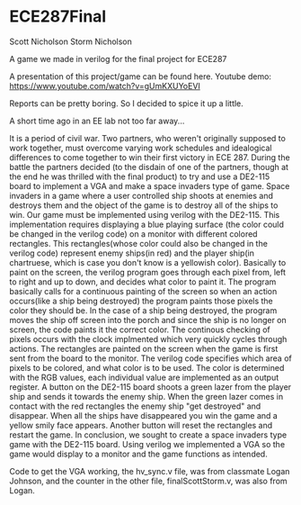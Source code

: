 # ECE287Final
Scott Nicholson
Storm Nicholson

A game we made in verilog for the final project for ECE287

A presentation of this project/game can be found here. Youtube demo: https://www.youtube.com/watch?v=gUmKXUYoEVI

Reports can be pretty boring. So I decided to spice it up a little.

A short time ago in an EE lab not too far away...

It is a period of civil war. Two partners, who weren't originally supposed to work together, must overcome varying work schedules and idealogical differences to come together to win their first victory in ECE 287. During the battle the partners decided (to the disdain of one of the partners, though at the end he was thrilled with the final product) to try and use a DE2-115 board to implement a VGA and make a space invaders type of game. Space invaders in a game where a user controlled ship shoots at enemies and destroys them and the object of the game is to destroy all of the ships to win. Our game must be implemented using verilog with the DE2-115. This implementation requires displaying a blue playing surface (the color could be changed in the verilog code) on a monitor with different colored rectangles. This rectangles(whose color could also be changed in the verilog code) represent enemy ships(in red) and the player ship(in chartruese, which is case you don't know is a yellowish color). Basically to paint on the screen, the verilog program goes through each pixel from, left to right and up to down, and decides what color to paint it. The program basically calls for a continuous painting of the screen so when an action occurs(like a ship being destroyed) the program paints those pixels the color they should be. In the case of a ship being destroyed, the program moves the ship off screen into the porch and since the ship is no longer on screen, the code paints it the correct color. The continous checking of pixels occurs with the clock implmented which very quickly cycles through actions. The rectangles are painted on the screen when the game is first sent from the board to the monitor. The verilog code specifies which area of pixels to be colored, and what color is to be used. The color is determined with the RGB values, each individual value are implemented as an output register. A button on the DE2-115 board shoots a green lazer from the player ship and sends it towards the enemy ship. When the green lazer comes in contact with the red rectangles the enemy ship "get destroyed" and disappear. When all the ships have disappeared you win the game and a yellow smily face appears. Another button will reset the rectangles and restart the game. In conclusion, we sought to create a space invaders type game with the DE2-115 board. Using verilog we implemented a VGA so the game would display to a monitor and the game functions as intended. 

Code to get the VGA working, the hv_sync.v file, was from classmate Logan Johnson, and the counter in the other file, finalScottStorm.v, was also from Logan. 
